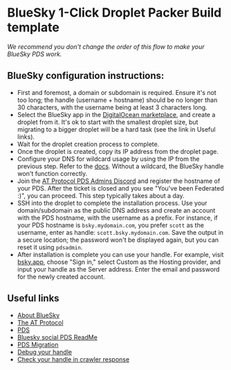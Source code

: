 # BlueSky 1-Click Droplet Packer Build template

*We recommend you don't change the order of this flow to make your BlueSky PDS work.*

## BlueSky configuration instructions:

* First and foremost, a domain or subdomain is required. Ensure it's not too long; the handle (username + hostname) should be no longer than 30 characters, with the username being at least 3 characters long.
* Select the BlueSky app in the [DigitalOcean marketplace](https://marketplace.digitalocean.com/), and create a droplet from it. It's ok to start with the smallest droplet size, but migrating to a bigger droplet will be a hard task (see the link in Useful links).
* Wait for the droplet creation process to complete.
* Once the droplet is created, copy its IP address from the droplet page.
* Configure your DNS for wildcard usage by using the IP from the previous step. Refer to the [docs](https://docs.digitalocean.com/glossary/wildcard-record/). Without a wildcard, the BlueSky handle won't function correctly.
* Join the [AT Protocol PDS Admins Discord](https://discord.gg/UWS6FFdhMe) and register the hostname of your PDS. After the ticket is closed and you see "You've been Federated :)", you can proceed. This step typically takes about a day.
* SSH into the droplet to complete the installation process. Use your domain/subdomain as the public DNS address and create an account with the PDS hostname, with the username as a prefix. For instance, if your PDS hostname is `bsky.mydomain.com`, you prefer `scott` as the username, enter as handle: `scott.bsky.mydomain.com`. Save the output in a secure location; the password won't be displayed again, but you can reset it using `pdsadmin`.
* After installation is complete you can use your handle. For example, visit [bsky.app](https://bsky.app/), choose "Sign in," select Custom as the Hosting provider, and input your handle as the Server address. Enter the email and password for the newly created account.

## Useful links

* [About BlueSky](https://bsky.social/about)
* [The AT Protocol](https://atproto.com/)
* [PDS](https://docs.bsky.app/docs/advanced-guides/entryway)
* [Bluesky social PDS ReadMe](https://github.com/bluesky-social/pds)
* [PDS Migration](https://github.com/bluesky-social/pds/blob/main/ACCOUNT_MIGRATION.md)
* [Debug your handle](https://bsky-debug.app/handle)
* [Check your handle in crawler response](https://morel.us-east.host.bsky.network/xrpc/com.atproto.identity.resolveHandle?handle=YOUR_HANDLE)

